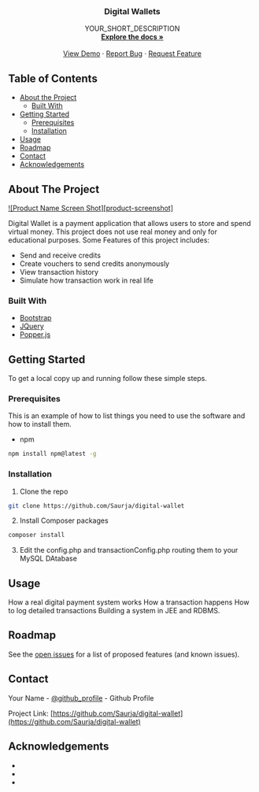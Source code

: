 <!-- PROJECT LOGO -->
<br />
<p align="center">

  <h3 align="center">Digital Wallets</h3>

  <p align="center">
    YOUR_SHORT_DESCRIPTION
    <br />
    <a href="https://github.com/Saurja/digital-wallet"><strong>Explore the docs »</strong></a>
    <br />
    <br />
    <a href="https://digital-wallet-php.herokuapp.com/">View Demo</a>
    ·
    <a href="https://github.com/Saurja/digital-wallet/issues">Report Bug</a>
    ·
    <a href="https://github.com/Saurja/digital-wallet/issues">Request Feature</a>
  </p>
</p>



<!-- TABLE OF CONTENTS -->
## Table of Contents

* [About the Project](#about-the-project)
  * [Built With](#built-with)
* [Getting Started](#getting-started)
  * [Prerequisites](#prerequisites)
  * [Installation](#installation)
* [Usage](#usage)
* [Roadmap](#roadmap)
* [Contact](#contact)
* [Acknowledgements](#acknowledgements)



<!-- ABOUT THE PROJECT -->
## About The Project

[![Product Name Screen Shot][product-screenshot]](https://example.com)

Digital Wallet is a payment application that allows users to store and spend virtual money. This project does not use real money and only for educational purposes.
Some Features of this project includes:
* Send and receive credits
* Create vouchers to send credits anonymously
* View transaction history
* Simulate how transaction work in real life

### Built With

* [Bootstrap](https://getbootstrap.com)
* [JQuery](https://jquery.com)
* [Popper.js](https://popper.js.org/)



<!-- GETTING STARTED -->
## Getting Started

To get a local copy up and running follow these simple steps.

### Prerequisites

This is an example of how to list things you need to use the software and how to install them.
* npm
```sh
npm install npm@latest -g
```

### Installation

1. Clone the repo
```sh
git clone https://github.com/Saurja/digital-wallet
```
2. Install Composer packages
```sh
composer install
```
3. Edit the config.php and transactionConfig.php routing them to your MySQL DAtabase



<!-- USAGE EXAMPLES -->
## Usage

How a real digital payment system works How a transaction happens How to log detailed transactions Building a system in JEE and RDBMS.


<!-- ROADMAP -->
## Roadmap

See the [open issues](https://github.com/Saurja/digital-wallet/issues) for a list of proposed features (and known issues).




<!-- CONTACT -->
## Contact

Your Name - [@github_profile](https://github.com/Saurja) - Github Profile

Project Link: [https://github.com/Saurja/digital-wallet](https://github.com/Saurja/digital-wallet)



<!-- ACKNOWLEDGEMENTS -->
## Acknowledgements

* []()
* []()
* []()

